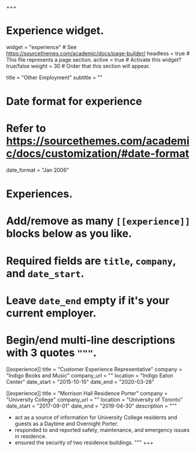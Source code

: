 +++
# Experience widget.
widget = "experience"  # See https://sourcethemes.com/academic/docs/page-builder/
headless = true  # This file represents a page section.
active = true  # Activate this widget? true/false
weight = 30  # Order that this section will appear.

title = "Other Employment"
subtitle = ""

# Date format for experience
#   Refer to https://sourcethemes.com/academic/docs/customization/#date-format
date_format = "Jan 2006"

# Experiences.
#   Add/remove as many `[[experience]]` blocks below as you like.
#   Required fields are `title`, `company`, and `date_start`.
#   Leave `date_end` empty if it's your current employer.
#   Begin/end multi-line descriptions with 3 quotes `"""`.

[[experience]]
  title = "Customer Experience Representative"
  company = "Indigo Books and Music"
  company_url = ""
  location = "Indigo Eaton Center"
  date_start = "2015-10-15"
  date_end = "2020-03-28"

[[experience]]
  title = "Morrison Hall Residence Porter"
  company = "University College"
  company_url = ""
  location = "University of Toronto"
  date_start = "2017-09-01"
  date_end = "2019-04-30"
  description = """
  * act as a source of information for University College residents and guests as a Daytime and Overnight Porter.
  * responded to and reported safety, maintenance, and emergency issues in residence.
  * ensured the security of two residence buildings.
  """
+++
